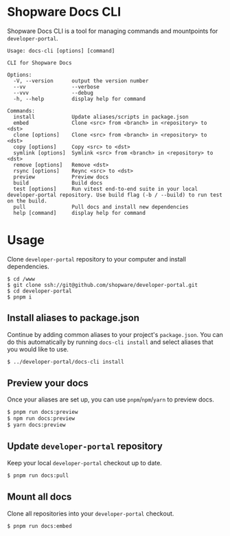 # Shopware Docs CLI

Shopware Docs CLI is a tool for managing commands and mountpoints for `developer-portal`.

```
Usage: docs-cli [options] [command]

CLI for Shopware Docs

Options:
  -V, --version      output the version number
  --vv               --verbose
  --vvv              --debug
  -h, --help         display help for command

Commands:
  install            Update aliases/scripts in package.json
  embed              Clone <src> from <branch> in <repository> to <dst>
  clone [options]    Clone <src> from <branch> in <repository> to <dst>
  copy [options]     Copy <src> to <dst>
  symlink [options]  Symlink <src> from <branch> in <repository> to <dst>
  remove [options]   Remove <dst>
  rsync [options]    Reync <src> to <dst>
  preview            Preview docs
  build              Build docs
  test [options]     Run vitest end-to-end suite in your local developer-portal repository. Use build flag (-b / --build) to run test on the build.
  pull               Pull docs and install new dependencies
  help [command]     display help for command
```

# Usage

Clone `developer-portal` repository to your computer and install dependencies.

```
$ cd /www
$ git clone ssh://git@github.com/shopware/developer-portal.git
$ cd developer-portal
$ pnpm i
```

## Install aliases to package.json

Continue by adding common aliases to your project's `package.json`. You can do this automatically by
running `docs-cli install` and select aliases that you would like to use.

```sh
$ ../developer-portal/docs-cli install
```

## Preview your docs

Once your aliases are set up, you can use `pnpm`/`npm`/`yarn` to preview docs.

```sh
$ pnpm run docs:preview
$ npm run docs:preview
$ yarn docs:preview
```

## Update `developer-portal` repository

Keep your local `developer-portal` checkout up to date.

```sh
$ pnpm run docs:pull
```

## Mount all docs

Clone all repositories into your `developer-portal` checkout.

```sh
$ pnpm run docs:embed
```